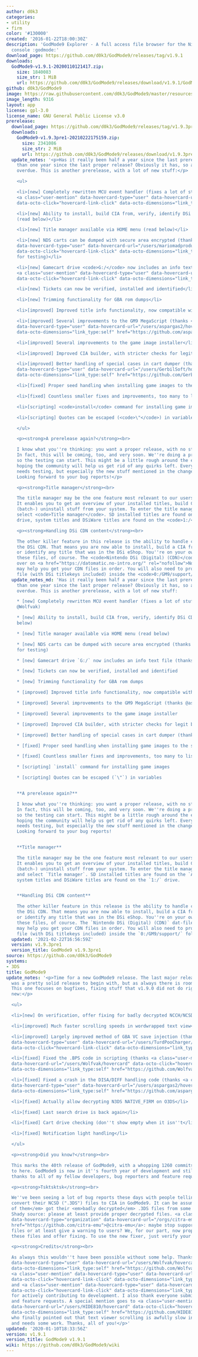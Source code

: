 ```yaml
---
author: d0k3
categories:
- utility
- firm
color: '#130000'
created: '2016-01-22T18:00:30Z'
description: 'GodMode9 Explorer - A full access file browser for the Nintendo 3DS
  console :godmode:'
download_page: https://github.com/d0k3/GodMode9/releases/tag/v1.9.1
downloads:
  GodMode9-v1.9.1-20200110121417.zip:
    size: 1840083
    size_str: 1 MiB
    url: https://github.com/d0k3/GodMode9/releases/download/v1.9.1/GodMode9-v1.9.1-20200110121417.zip
github: d0k3/GodMode9
image: https://raw.githubusercontent.com/d0k3/GodMode9/master/resources/logo.png
image_length: 9316
layout: app
license: gpl-3.0
license_name: GNU General Public License v3.0
prerelease:
  download_page: https://github.com/d0k3/GodMode9/releases/tag/v1.9.3pre1
  downloads:
    GodMode9-v1.9.3pre1-20210222175159.zip:
      size: 2341086
      size_str: 2 MiB
      url: https://github.com/d0k3/GodMode9/releases/download/v1.9.3pre1/GodMode9-v1.9.3pre1-20210222175159.zip
  update_notes: '<p>Has it really been half a year since the last prerelease and more
    than one year since the last proper release? Obviously it has, so a new one is
    overdue. This is another prerelease, with a lot of new stuff:</p>

    <ul>

    <li>[new] Completely rewritten MCU event handler (fixes a lot of stuff) (thanks
    <a class="user-mention" data-hovercard-type="user" data-hovercard-url="/users/Wolfvak/hovercard"
    data-octo-click="hovercard-link-click" data-octo-dimensions="link_type:self" href="https://github.com/Wolfvak">@Wolfvak</a>)</li>

    <li>[new] Ability to install, build CIA from, verify, identify DSi CDN content
    (read below)</li>

    <li>[new] Title manager available via HOME menu (read below)</li>

    <li>[new] NDS carts can be dumped with secure area encrypted (thanks <a class="user-mention"
    data-hovercard-type="user" data-hovercard-url="/users/mariomadproductions/hovercard"
    data-octo-click="hovercard-link-click" data-octo-dimensions="link_type:self" href="https://github.com/mariomadproductions">@mariomadproductions</a>
    for testing)</li>

    <li>[new] Gamecart drive <code>G:/</code> now includes an info text file (thanks
    <a class="user-mention" data-hovercard-type="user" data-hovercard-url="/users/GerbilSoft/hovercard"
    data-octo-click="hovercard-link-click" data-octo-dimensions="link_type:self" href="https://github.com/GerbilSoft">@GerbilSoft</a>)</li>

    <li>[new] Tickets can now be verified, installed and identified</li>

    <li>[new] Trimming functionality for GBA rom dumps</li>

    <li>[improved] Improved title info functionality, now compatible with more files</li>

    <li>[improved] Several improvements to the GM9 MegaScript (thanks <a class="user-mention"
    data-hovercard-type="user" data-hovercard-url="/users/aspargas2/hovercard" data-octo-click="hovercard-link-click"
    data-octo-dimensions="link_type:self" href="https://github.com/aspargas2">@aspargas2</a>)</li>

    <li>[improved] Several improvements to the game image installer</li>

    <li>[improved] Improved CIA builder, with stricter checks for legit builds</li>

    <li>[improved] Better handling of special cases in cart dumper (thanks <a class="user-mention"
    data-hovercard-type="user" data-hovercard-url="/users/GerbilSoft/hovercard" data-octo-click="hovercard-link-click"
    data-octo-dimensions="link_type:self" href="https://github.com/GerbilSoft">@GerbilSoft</a>)</li>

    <li>[fixed] Proper seed handling when installing game images to the system</li>

    <li>[fixed] Countless smaller fixes and improvements, too many to list</li>

    <li>[scripting] <code>install</code> command for installing game images</li>

    <li>[scripting] Quotes can be escaped (<code>\"</code>) in variables</li>

    </ul>

    <p><strong>A prerelease again?</strong><br>

    I know what you''re thinking: you want a proper release, with no strings attached.
    In fact, this will be coming, too, and very soon. We''re doing a prerelease now
    so the testing can start. This might be a little rough around the edges, and we''re
    hoping the community will help us get rid of any quirks left. Everything in GM9
    needs testing, but especially the new stuff mentioned in the changelog above.
    Looking forward to your bug reports!</p>

    <p><strong>Title manager</strong><br>

    The title manager may be the one feature most relevant to our users in this release.
    It enables you to get an overview of your installed titles, build CIAs and even
    (batch-) uninstall stuff from your system. To enter the title manager, press  and
    select <code>Title manager</code>. SD installed titles are found on the <code>A:/</code>
    drive, system titles and DSiWare titles are found on the <code>1:/</code> drive.</p>

    <p><strong>Handling DSi CDN content</strong><br>

    The other killer feature in this release is the ability to handle contents from
    the DSi CDN. That means you are now able to install, build a CIA from, verify
    or identify any title that was in the DSi eShop. You''re on your own providing
    these files, of course. The <code>Nintendo DSi (Digital) (CDN)</code> dat-file
    over on <a href="https://datomatic.no-intro.org/" rel="nofollow">No-Intro</a>
    may help you get your CDN files in order. You will also need to provide a <code>decTitlekeys.bin</code>
    file (with DSi titlekeys included) inside the <code>0:/GM9/support/</code> folder.</p>'
  update_notes_md: 'Has it really been half a year since the last prerelease and more
    than one year since the last proper release? Obviously it has, so a new one is
    overdue. This is another prerelease, with a lot of new stuff:

    * [new] Completely rewritten MCU event handler (fixes a lot of stuff) (thanks
    @Wolfvak)

    * [new] Ability to install, build CIA from, verify, identify DSi CDN content (read
    below)

    * [new] Title manager available via HOME menu (read below)

    * [new] NDS carts can be dumped with secure area encrypted (thanks @mariomadproductions
    for testing)

    * [new] Gamecart drive `G:/` now includes an info text file (thanks @GerbilSoft)

    * [new] Tickets can now be verified, installed and identified

    * [new] Trimming functionality for GBA rom dumps

    * [improved] Improved title info functionality, now compatible with more files

    * [improved] Several improvements to the GM9 MegaScript (thanks @aspargas2)

    * [improved] Several improvements to the game image installer

    * [improved] Improved CIA builder, with stricter checks for legit builds

    * [improved] Better handling of special cases in cart dumper (thanks @GerbilSoft)

    * [fixed] Proper seed handling when installing game images to the system

    * [fixed] Countless smaller fixes and improvements, too many to list

    * [scripting] `install` command for installing game images

    * [scripting] Quotes can be escaped (`\"`) in variables


    **A prerelease again?**

    I know what you''re thinking: you want a proper release, with no strings attached.
    In fact, this will be coming, too, and very soon. We''re doing a prerelease now
    so the testing can start. This might be a little rough around the edges, and we''re
    hoping the community will help us get rid of any quirks left. Everything in GM9
    needs testing, but especially the new stuff mentioned in the changelog above.
    Looking forward to your bug reports!


    **Title manager**

    The title manager may be the one feature most relevant to our users in this release.
    It enables you to get an overview of your installed titles, build CIAs and even
    (batch-) uninstall stuff from your system. To enter the title manager, press <HOME>
    and select `Title manager`. SD installed titles are found on the `A:/` drive,
    system titles and DSiWare titles are found on the `1:/` drive.


    **Handling DSi CDN content**

    The other killer feature in this release is the ability to handle contents from
    the DSi CDN. That means you are now able to install, build a CIA from, verify
    or identify any title that was in the DSi eShop. You''re on your own providing
    these files, of course. The `Nintendo DSi (Digital) (CDN)` dat-file over on [No-Intro](https://datomatic.no-intro.org/)
    may help you get your CDN files in order. You will also need to provide a `decTitlekeys.bin`
    file (with DSi titlekeys included) inside the `0:/GM9/support/` folder. '
  updated: '2021-02-22T16:56:59Z'
  version: v1.9.3pre1
  version_title: GodMode9 v1.9.3pre1
source: https://github.com/d0k3/GodMode9
systems:
- 3DS
title: GodMode9
update_notes: '<p>Time for a new GodMode9 release. The last major release, v1.9.0,
  was a pretty solid release to begin with, but as always there is room for improvement.
  This one focuses on bugfixes, fixing stuff that v1.9.0 did not do right. This is
  new:</p>

  <ul>

  <li>[new] On verification, offer fixing for badly decrypted NCCH/NCSD</li>

  <li>[improved] Much faster scrolling speeds in wordwrapped text view</li>

  <li>[improved] Largely improved method of GBA VC save injection (thanks <a class="user-mention"
  data-hovercard-type="user" data-hovercard-url="/users/TurdPooCharger/hovercard"
  data-octo-click="hovercard-link-click" data-octo-dimensions="link_type:self" href="https://github.com/TurdPooCharger">@TurdPooCharger</a>)</li>

  <li>[fixed] Fixed the .BPS code in scripting (thanks <a class="user-mention" data-hovercard-type="user"
  data-hovercard-url="/users/Wolfvak/hovercard" data-octo-click="hovercard-link-click"
  data-octo-dimensions="link_type:self" href="https://github.com/Wolfvak">@Wolfvak</a>)</li>

  <li>[fixed] Fixed a crash in the DISA/DIFF handling code (thanks <a class="user-mention"
  data-hovercard-type="user" data-hovercard-url="/users/aspargas2/hovercard" data-octo-click="hovercard-link-click"
  data-octo-dimensions="link_type:self" href="https://github.com/aspargas2">@aspargas2</a>)</li>

  <li>[fixed] Actually allow decrypting N3DS NATIVE_FIRM on O3DS</li>

  <li>[fixed] Last search drive is back again</li>

  <li>[fixed] Cart drive checking (don''t show empty when it isn''t</li>

  <li>[fixed] Notification light handling</li>

  </ul>

  <p><strong>Did you know?</strong><br>

  This marks the 40th release of GodMode9, with a whopping 1260 commits leading up
  to here. GodMode9 is now in it''s fourth year of development and still going strong,
  thanks to all of my fellow developers, bug reporters and feature requesters.</p>

  <p><strong>Tsktsktsk</strong><br>

  We''ve been seeing a lot of bug reports these days with people telling us they can''t
  convert their NCSD (".3DS") files to CIA in GodMode9. It can be assumed that <em>all
  of them</em> got their <em>badly decrypted</em> .3DS files from some shady source.
  Shady source: please at least provide proper decrypted files. <a class="user-mention"
  data-hovercard-type="organization" data-hovercard-url="/orgs/citra-emu/hovercard"
  href="https://github.com/citra-emu">@citra-emu</a>: maybe stop supporting these
  files or at least give a warning to users? We, for our part, now properly detect
  these files and offer fixing. To use the new fixer, just verify your files.</p>

  <p><strong>Credits</strong><br>

  As always this wouldn''t have been possible without some help. Thanks go to <a class="user-mention"
  data-hovercard-type="user" data-hovercard-url="/users/Wolfvak/hovercard" data-octo-click="hovercard-link-click"
  data-octo-dimensions="link_type:self" href="https://github.com/Wolfvak">@Wolfvak</a>,
  <a class="user-mention" data-hovercard-type="user" data-hovercard-url="/users/aspargas2/hovercard"
  data-octo-click="hovercard-link-click" data-octo-dimensions="link_type:self" href="https://github.com/aspargas2">@aspargas2</a>
  and <a class="user-mention" data-hovercard-type="user" data-hovercard-url="/users/TurdPooCharger/hovercard"
  data-octo-click="hovercard-link-click" data-octo-dimensions="link_type:self" href="https://github.com/TurdPooCharger">@TurdPooCharger</a>
  for actively contributing to development. I also thank everyone submitting bug reports
  and feature requests. A special mention goes to <a class="user-mention" data-hovercard-type="user"
  data-hovercard-url="/users/HIDE810/hovercard" data-octo-click="hovercard-link-click"
  data-octo-dimensions="link_type:self" href="https://github.com/HIDE810">@HIDE810</a>
  who finally pointed out that text viewer scrolling is awfully slow in some cases
  and needs some work. Thanks, all of you!</p>'
updated: '2020-01-10T18:33:56Z'
version: v1.9.1
version_title: GodMode9 v1.9.1
wiki: https://github.com/d0k3/GodMode9/wiki
---
```

